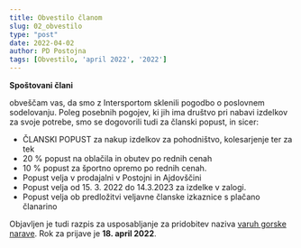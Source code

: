 ```yaml
---
title: Obvestilo članom
slug: 02_obvestilo
type: "post"
date: 2022-04-02
author: PD Postojna
tags: [Obvestilo, 'april 2022', '2022']
---
```


**Spoštovani člani**

obveščam vas, da smo z Intersportom sklenili pogodbo o poslovnem sodelovanju. Poleg posebnih pogojev, ki jih ima društvo pri nabavi izdelkov za svoje potrebe, smo se dogovorili tudi za članski popust, in sicer:

- ČLANSKI POPUST za nakup izdelkov za pohodništvo, kolesarjenje ter za tek
- 20 % popust na oblačila in obutev po rednih cenah
- 10 % popust za športno opremo po rednih cenah.
- Popust velja v prodajalni v Postojni in Ajdovščini
- Popust velja od 15. 3. 2022 do 14.3.2023 za izdelke v zalogi.
- Popust velja ob predložitvi veljavne članske izkaznice s plačano članarino


Objavljen je tudi razpis za usposabljanje za pridobitev naziva [varuh gorske narave](https://www.pzs.si/novice.php?pid=15594). Rok za prijave je **18. april 2022**.
